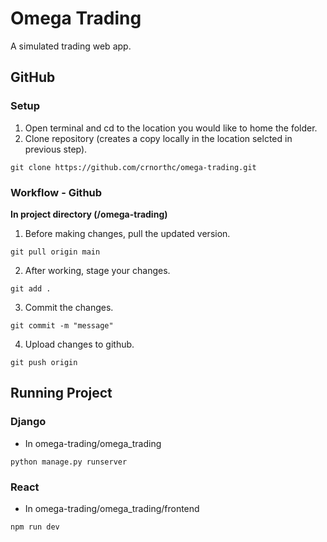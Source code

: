 # Omega Trading
A simulated trading web app.


## GitHub
### Setup
1. Open terminal and cd to the location you would like to home the folder.
2. Clone repository (creates a copy locally in the location selcted in previous step).
```
git clone https://github.com/crnorthc/omega-trading.git
```

### Workflow - Github
**In project directory (/omega-trading)**
1. Before making changes, pull the updated version.
```
git pull origin main
```
2. After working, stage your changes.
```
git add .
```
3. Commit the changes.
```
git commit -m "message"
```
4. Upload changes to github.
```
git push origin
```

## Running Project

### Django

- In omega-trading/omega_trading

```
python manage.py runserver
```

### React

- In omega-trading/omega_trading/frontend

```
npm run dev
```
